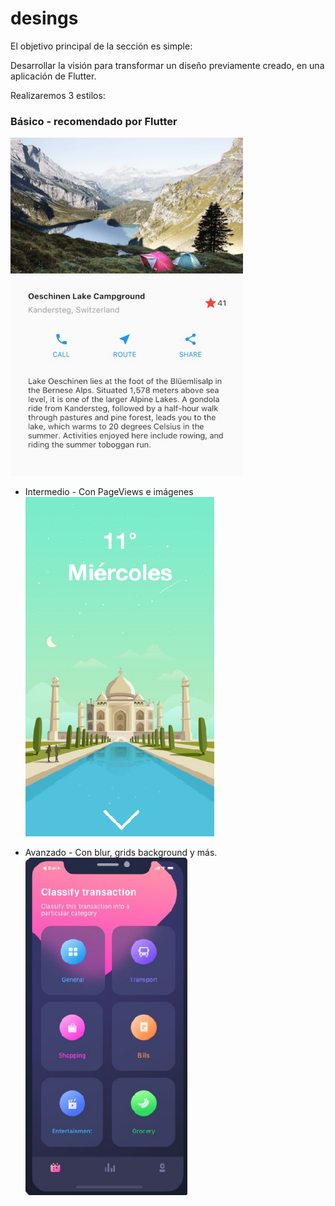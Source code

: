 # desings

El objetivo principal de la sección es simple:

Desarrollar la visión para transformar un diseño previamente creado, en una aplicación de Flutter.


Realizaremos 3 estilos:

### Básico - recomendado por Flutter
![Diseño Basico](screens/pantalla1.png)

- Intermedio - Con PageViews e imágenes
![Diseño Intermedio](screens/pantalla2.png)

- Avanzado - Con blur, grids background y más.
![Diseño Avanzado](screens/pantalla3.png)
